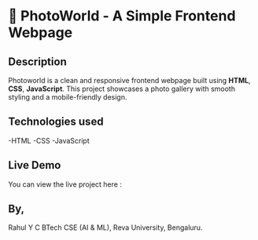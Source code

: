 # 📸 PhotoWorld - A Simple Frontend Webpage

## Description

Photoworld is a clean and responsive frontend webpage built using **HTML**, **CSS**, **JavaScript**. This project showcases a photo gallery with smooth styling and a mobile-friendly design.

## Technologies used

-HTML
-CSS
-JavaScript

## Live Demo

You can view the live project here :

## By,

Rahul Y C
BTech CSE (AI & ML), Reva University, Bengaluru.

